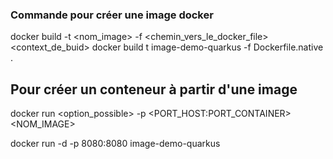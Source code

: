 ### Commande pour créer une image docker

docker build -t <nom_image> -f <chemin_vers_le_docker_file> <context_de_buid>
docker build t image-demo-quarkus -f Dockerfile.native .

## Pour créer un conteneur à partir d'une image
docker run <option_possible> -p <PORT_HOST:PORT_CONTAINER> <NOM_IMAGE>

docker run -d -p 8080:8080 image-demo-quarkus